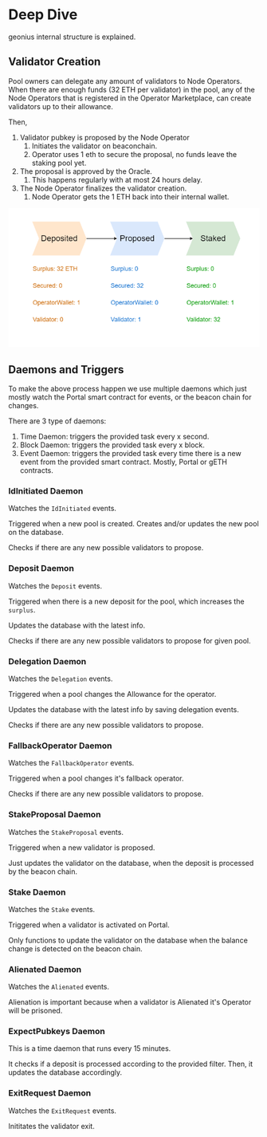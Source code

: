 # Deep Dive

geonius internal structure is explained.

## Validator Creation

Pool owners can delegate any amount of validators to Node Operators.
When there are enough funds (32 ETH per validator) in the pool, any of the Node Operators that is registered in the Operator Marketplace, can create validators up to their allowance.

Then,

1. Validator pubkey is proposed by the Node Operator
   1. Initiates the validator on beaconchain.
   2. Operator uses 1 eth to secure the proposal, no funds leave the staking pool yet.
2. The proposal is approved by the Oracle.
   1. This happens regularly with at most 24 hours delay.
3. The Node Operator finalizes the validator creation.
   1. Node Operator gets the 1 ETH back into their internal wallet.

![validator lifecycle](./img/lifecycle.png)

## Daemons and Triggers

To make the above process happen we use multiple daemons which just mostly watch the Portal smart contract for events, or the beacon chain for changes.

There are 3 type of daemons:

1. Time Daemon: triggers the provided task every x second.
2. Block Daemon: triggers the provided task every x block.
3. Event Daemon: triggers the provided task every time there is a new event from the provided smart contract. Mostly, Portal or gETH contracts.

### IdInitiated Daemon

Watches the `IdInitiated` events.

Triggered when a new pool is created. Creates and/or updates the new pool on the database.

Checks if there are any new possible validators to propose.

### Deposit Daemon

Watches the `Deposit` events.

Triggered when there is a new deposit for the pool, which increases the `surplus`.

Updates the database with the latest info.

Checks if there are any new possible validators to propose for given pool.

### Delegation Daemon

Watches the `Delegation` events.

Triggered when a pool changes the Allowance for the operator.

Updates the database with the latest info by saving delegation events.

Checks if there are any new possible validators to propose.

### FallbackOperator Daemon

Watches the `FallbackOperator` events.

Triggered when a pool changes it's fallback operator.

Checks if there are any new possible validators to propose.

### StakeProposal Daemon

Watches the `StakeProposal` events.

Triggered when a new validator is proposed.

Just updates the validator on the database, when the deposit is processed by the beacon chain.

### Stake Daemon

Watches the `Stake` events.

Triggered when a validator is activated on Portal.

Only functions to update the validator on the database when the balance change is detected on the beacon chain.

### Alienated Daemon

Watches the `Alienated` events.

Alienation is important because when a validator is Alienated it's Operator will be prisoned.

### ExpectPubkeys Daemon

This is a time daemon that runs every 15 minutes.

It checks if a deposit is processed according to the provided filter. Then, it updates the database accordingly.

### ExitRequest Daemon

Watches the `ExitRequest` events.

Inititates the validator exit.
